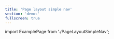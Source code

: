 ```yaml
---
title: 'Page layout simple nav'
section: 'demos'
fullscreen: true
---
```


import ExamplePage from './PageLayoutSimpleNav';

<ExamplePage />
